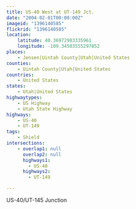 ```yaml
---
title: US-40 West at UT-149 Jct.
date: "2004-02-01T00:00:00Z"
imageid: "1396140585"
flickrid: "1396140585"
location:
    latitude: 40.36972983335961
    longitude: -109.34503555297852
places:
    - Jensen|Uintah County|Utah|United States
counties:
    - Uintah County|Utah|United States
countries:
    - United States
states:
    - Utah|United States
highwaytypes:
    - US Highway
    - Utah State Highway
highways:
    - US-40
    - UT-149
tags:
    - Shield
intersections:
    - overlap1: null
      overlap2: null
      highways1:
        - US-40
      highways2:
        - UT-149

---
```

US-40/UT-145 Junction